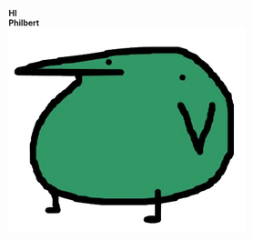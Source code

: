 <b>HI<b>
<br>Philbert<br>
![Philbert Photo](https://github.com/philberthung/lab.md/blob/main/Philbert_photo.webp)
